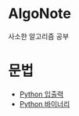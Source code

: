 # AlgoNote

사소한 알고리즘 공부

# 문법
- [Python 입출력](https://github.com/sweetlulu486/AlgoNote/blob/master/python/python-io.py)
- [Python 바이너리](https://github.com/sweetlulu486/AlgoNote/blob/master/python/python-binary.py)
